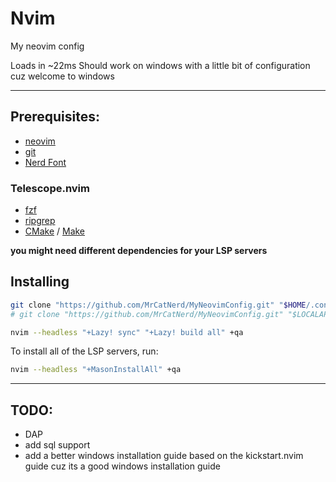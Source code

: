 # Nvim
My neovim config

Loads in ~22ms
Should work on windows with a little bit of configuration cuz welcome to windows

---

## Prerequisites:

- [neovim](https://neovim.io)
- [git](https://git-scm.com)
- [Nerd Font](https://www.nerdfonts.com)

### Telescope.nvim

- [fzf](https://github.com/junegunn/fzf)
- [ripgrep](https://github.com/BurntSushi/ripgrep)
- [CMake](https://cmake.org) / [Make](https://github.com/mirror/make)

**you might need different dependencies for your LSP servers**

## Installing

```sh
git clone "https://github.com/MrCatNerd/MyNeovimConfig.git" "$HOME/.config/nvim" # Linux
# git clone "https://github.com/MrCatNerd/MyNeovimConfig.git" "$LOCALAPPDATA/nvim" # Windows

nvim --headless "+Lazy! sync" "+Lazy! build all" +qa
```

To install all of the LSP servers, run:

```sh
nvim --headless "+MasonInstallAll" +qa
```

---

## TODO:

- DAP
- add sql support
- add a better windows installation guide based on the kickstart.nvim guide cuz its a good windows installation guide
